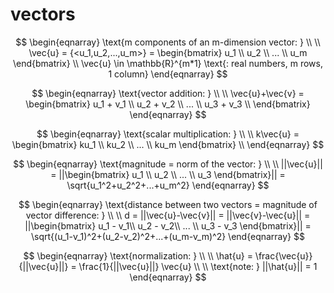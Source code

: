 # vectors

$$
\begin{eqnarray}
\text{m components of an m-dimension vector: } \\ \\ 
\vec{u} = {<u_1,u_2,...,u_m>} = 
\begin{bmatrix}  
u_1 \\  
u_2 \\  
... \\
u_m
\end{bmatrix} \\
\vec{u} \in \mathbb{R}^{m*1} \text{: real numbers, m rows, 1 column}
\end{eqnarray}
$$

$$
\begin{eqnarray}
\text{vector addition: } \\ \\
\vec{u}+\vec{v} = 
\begin{bmatrix}
u_1 + v_1 \\
u_2 + v_2 \\ 
... \\
u_3 + v_3 \\
\end{bmatrix}
\end{eqnarray}
$$

$$
\begin{eqnarray}
\text{scalar multiplication: } \\ \\ 
k\vec{u} = 
\begin{bmatrix}  
ku_1 \\  
ku_2 \\  
... \\
ku_m
\end{bmatrix} \\
\end{eqnarray}
$$

$$
\begin{eqnarray}
\text{magnitude = norm of the vector: } \\ \\ 
||\vec{u}|| = 
||\begin{bmatrix}
u_1 \\
u_2 \\
... \\
u_3
\end{bmatrix}||
= \sqrt{u_1^2+u_2^2+...+u_m^2}
\end{eqnarray}
$$

$$
\begin{eqnarray}
\text{distance between two vectors = magnitude of vector difference: } \\ \\ 
d = ||\vec{u}-\vec{v}|| = ||\vec{v}-\vec{u}|| =
||\begin{bmatrix}
u_1 - v_1\\
u_2 - v_2\\
... \\
u_3 - v_3
\end{bmatrix}||
= \sqrt{(u_1-v_1)^2+(u_2-v_2)^2+...+(u_m-v_m)^2}
\end{eqnarray}
$$

$$
\begin{eqnarray}
\text{normalization: } \\ \\
\hat{u} = \frac{\vec{u}}{||\vec{u}||} = \frac{1}{||\vec{u}||} \vec{u} \\ \\
\text{note: } ||\hat{u}|| = 1
\end{eqnarray}
$$
